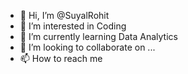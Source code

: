 - 👋 Hi, I’m @SuyalRohit
- 👀 I’m interested in Coding
- 🌱 I’m currently learning Data Analytics
- 💞️ I’m looking to collaborate on ...
- 📫 How to reach me 

<!---
SuyalRohit/SuyalRohit is a ✨ special ✨ repository because its `README.md` (this file) appears on your GitHub profile.
You can click the Preview link to take a look at your changes.
--->
